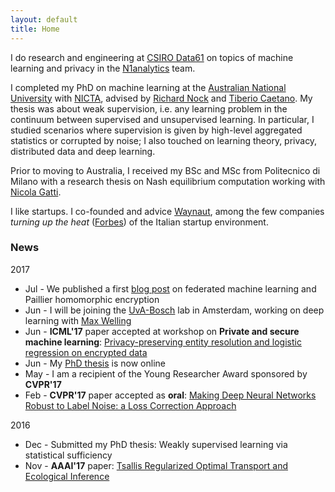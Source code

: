 ```yaml
---
layout: default
title: Home
---
```


I do research and engineering at [CSIRO Data61](http://www.data61.csiro.au) on
topics of machine learning and privacy in the [N1analytics](http://www.n1analytics.com) team.

I completed my PhD on machine learning at the
[Australian National University](https://www.anu.edu.au) with [NICTA](https://www.nicta.com.au), advised by
[Richard Nock](http://users.cecs.anu.edu.au/~rnock/) and
[Tiberio Caetano](http://www.tiberiocaetano.com). My thesis was about
weak supervision, i.e. any learning problem in the continuum between supervised and
unsupervised learning. In particular, I studied scenarios where supervision is given by high-level aggregated statistics or corrupted by noise; I also touched on learning theory, privacy, distributed data and deep learning.

Prior to moving to Australia, I received my BSc and MSc from Politecnico di Milano with
a research thesis on Nash equilibrium computation working with
[Nicola Gatti](http://www.gametheory.polimi.it/nicola-gatti.html).

I like startups. I co-founded and advice [Waynaut](http://www.waynaut.com), among the few companies
*turning up the heat* ([Forbes](http://lnkd.in/d3UGMsx)) of the Italian startup environment.

### News
2017

- Jul - We published a first [blog post](https://blog.n1analytics.com/distributed-machine-learning-and-partially-homomorphic-encryption-1/) on federated machine learning and Paillier homomorphic encryption
- Jun - I will be joining the [UvA-Bosch](https://ivi.fnwi.uva.nl/uvaboschdeltalab/) lab in Amsterdam, working on deep learning with [Max Welling](https://staff.fnwi.uva.nl/m.welling/)
- Jun - **ICML'17** paper accepted at workshop on **Private and secure machine learning**: [Privacy-preserving entity resolution and logistic regression on encrypted data]({{site.baseurl}}assets/paper/2017_ICML.pdf)
- Jun - My [PhD thesis](https://openresearch-repository.anu.edu.au/handle/1885/117067) is now online
- May - I am a recipient of the Young Researcher Award sponsored by **CVPR'17**
- Feb - **CVPR'17** paper accepted as **oral**:
[Making Deep Neural Networks Robust to Label Noise: a Loss Correction Approach](http://arxiv.org/abs/1609.03683)

2016

- Dec - Submitted my PhD thesis: Weakly supervised learning via statistical sufficiency
- Nov - **AAAI'17** paper: [Tsallis Regularized Optimal Transport and Ecological Inference](https://arxiv.org/abs/1609.04495)
